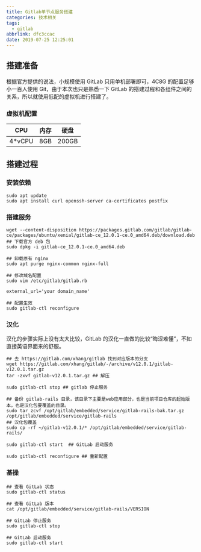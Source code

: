 ```yaml
---
title: Gitlab单节点服务搭建
categories: 技术相关
tags:
  - gitlab
abbrlink: dfc3ccac
date: 2019-07-25 12:25:01
---
```

## 搭建准备

根据官方提供的说法，小规模使用 GitLab 只用单机部署即可，4C8G 的配置足够小一百人使用 Git，由于本次也只是熟悉一下 GitLab 的搭建过程和各组件之间的关系，所以就使用低配的虚拟机进行搭建了。

### 虚拟机配置

|CPU|内存|硬盘|
|---|---|---|
|4\*vCPU|8GB|200GB|
<!--more-->
## 搭建过程

### 安装依赖

```shell
sudo apt update
sudo apt install curl openssh-server ca-certificates postfix
```

### 搭建服务

```shell
wget --content-disposition https://packages.gitlab.com/gitlab/gitlab-ce/packages/ubuntu/xenial/gitlab-ce_12.0.1-ce.0_amd64.deb/download.deb  ## 下载官方 deb 包
sudo dpkg -i gitlab-ce_12.0.1-ce.0_amd64.deb

## 卸载原有 nginx
sudo apt purge nginx-common nginx-full

## 修改域名配置
sudo vim /etc/gitlab/gitlab.rb

external_url='your domain_name'

## 配置生效
sudo gitlab-ctl reconfigure
```

### 汉化

汉化的步骤实际上没有太大比较，GitLab 的汉化一直做的比较“晦涩难懂”，不如直接英语界面来的舒服。

```shell
## 去 https://gitlab.com/xhang/gitlab 找到对应版本的分支
wget https://gitlab.com/xhang/gitlab/-/archive/v12.0.1/gitlab-v12.0.1.tar.gz
tar -zxvf gitlab-v12.0.1.tar.gz ## 解压

sudo gitlab-ctl stop ## gitlab 停止服务

## 备份 gitlab-rails 目录，该目录下主要是web应用部分，也是当前项目仓库的起始版本，也是汉化包要覆盖的目录。
sudo tar zcvf /opt/gitlab/embedded/service/gitlab-rails-bak.tar.gz /opt/gitlab/embedded/service/gitlab-rails 
## 汉化包覆盖
sudo cp -rf ~/gitlab-v12.0.1/* /opt/gitlab/embedded/service/gitlab-rails/

sudo gitlab-ctl start  ## GitLab 启动服务

sudo gitlab-ctl reconfigure ## 重新配置
```

### 基操

```shell
## 查看 GitLab 状态
sudo gitlab-ctl status

## 查看 GitLab 版本
cat /opt/gitlab/embedded/service/gitlab-rails/VERSION

## GitLab 停止服务
sudo gitlab-ctl stop

## GitLab 启动服务
sudo gitlab-ctl start
```
